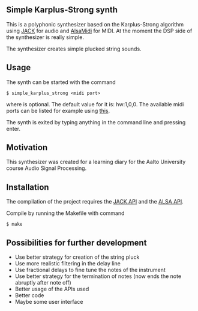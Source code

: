 ## Simple Karplus-Strong synth

This is a polyphonic synthesizer based on the Karplus-Strong algorithm using [JACK](http://www.jackaudio.org/) for audio and [AlsaMidi](http://alsa.opensrc.org/AlsaMidi) for MIDI. At the moment the DSP side of the synthesizer is really simple.

The synthesizer creates simple plucked string sounds.

## Usage

The synth can be started with the command

    $ simple_karplus_strong <midi port>

where <midi port> is optional. The default value for it is: hw:1,0,0. The available midi ports can be listed for example using [this](https://ccrma.stanford.edu/~craig/articles/linuxmidi/alsa-1.0/alsarawportlist.c).

The synth is exited by typing anything in the command line and pressing enter.

## Motivation

This synthesizer was created for a learning diary for the Aalto University course Audio Signal Processing.

## Installation

The compilation of the project requires the [JACK API](http://www.jackaudio.org/api/) and the [ALSA API](http://www.alsa-project.org/alsa-doc/alsa-lib/index.html).

Compile by running the Makefile with command
    
    $ make

## Possibilities for further development

* Use better strategy for creation of the string pluck
* Use more realistic filtering in the delay line
* Use fractional delays to fine tune the notes of the instrument
* Use better strategy for the termination of notes (now ends the note abruptly after note off)
* Better usage of the APIs used
* Better code
* Maybe some user interface
